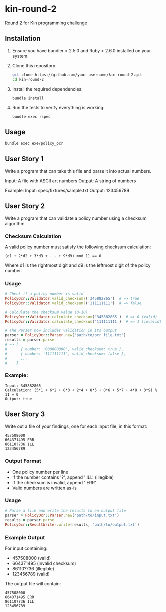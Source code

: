 # kin-round-2
Round 2 for Kin programming challenge

## Installation

1. Ensure you have bundler > 2.5.0 and Ruby > 2.6.0 installed on your system.

2. Clone this repository:
   ```bash
   git clone https://github.com/your-username/kin-round-2.git
   cd kin-round-2
   ```

3. Install the required dependencies:
   ```bash
   bundle install
   ```

4. Run the tests to verify everything is working:
   ```bash
   bundle exec rspec
   ```

## Usage

```bash
bundle exec exe/policy_ocr
```


## User Story 1

Write a program that can take this file and parse it into actual numbers.

Input: A file with ASCII art numbers
Output: A string of numbers

Example:
Input: spec/fixtures/sample.txt
Output: 123456789

## User Story 2

Write a program that can validate a policy number using a checksum algorithm.

### Checksum Calculation
A valid policy number must satisfy the following checksum calculation:
```
(d1 + 2*d2 + 3*d3 + ... + 9*d9) mod 11 == 0
```
Where d1 is the rightmost digit and d9 is the leftmost digit of the policy number.

### Usage

```ruby
# Check if a policy number is valid
PolicyOcr::Validator.valid_checksum?('345882865')  # => true
PolicyOcr::Validator.valid_checksum?('111111111')  # => false

# Calculate the checksum value (0-10)
PolicyOcr::Validator.calculate_checksum('345882865')  # => 0 (valid)
PolicyOcr::Validator.calculate_checksum('111111111')  # => 1 (invalid)

# The Parser now includes validation in its output
parser = PolicyOcr::Parser.new('path/to/ocr_file.txt')
results = parser.parse
# => [
#      { number: '000000000', valid_checksum: true },
#      { number: '111111111', valid_checksum: false },
#      ...
#    ]
```

### Example:
```
Input: 345882865
Calculation: (5*1 + 6*2 + 8*3 + 2*4 + 8*5 + 8*6 + 5*7 + 4*8 + 3*9) % 11 = 0
Output: true
```

## User Story 3

Write out a file of your findings, one for each input file, in this format:
```
457508000
664371495 ERR
86110??36 ILL
123456789
```

### Output Format
- One policy number per line
- If the number contains '?', append ' ILL' (illegible)
- If the checksum is invalid, append ' ERR'
- Valid numbers are written as-is

### Usage

```ruby
# Parse a file and write the results to an output file
parser = PolicyOcr::Parser.new('path/to/input.txt')
results = parser.parse
PolicyOcr::ResultWriter.write(results, 'path/to/output.txt')
```

### Example Output
For input containing:
- 457508000 (valid)
- 664371495 (invalid checksum)
- 86110??36 (illegible)
- 123456789 (valid)

The output file will contain:
```
457508000
664371495 ERR
86110??36 ILL
123456789
```

